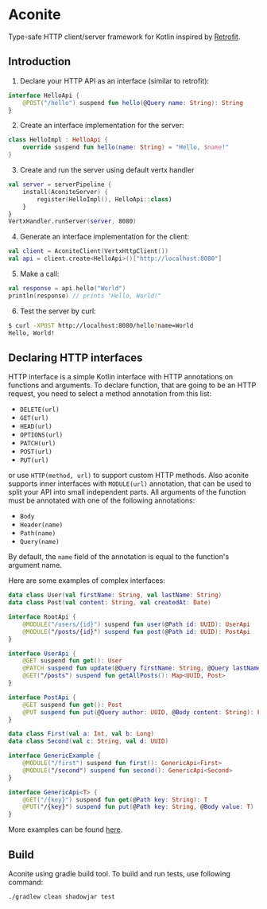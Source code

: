 Aconite
=======

Type-safe HTTP client/server framework for Kotlin inspired by [Retrofit](http://square.github.io/retrofit/).

Introduction
------------

1) Declare your HTTP API as an interface (similar to retrofit):

```kotlin
interface HelloApi {
    @POST("/hello") suspend fun hello(@Query name: String): String
}
```

2) Create an interface implementation for the server:

```kotlin
class HelloImpl : HelloApi {
    override suspend fun hello(name: String) = "Hello, $name!"
}
```

3) Create and run the server using default vertx handler

```kotlin
val server = serverPipeline {
    install(AconiteServer) {
        register(HelloImpl(), HelloApi::class)
    }
}
VertxHandler.runServer(server, 8080)
```

4) Generate an interface implementation for the client:

```kotlin
val client = AconiteClient(VertxHttpClient())
val api = client.create<HelloApi>()["http://localhost:8080"]
```

5) Make a call:

```kotlin
val response = api.hello("World")
println(response) // prints "Hello, World!"
```

6) Test the server by curl:

```bash
$ curl -XPOST http://localhost:8080/hello?name=World
Hello, World!
```

Declaring HTTP interfaces
--------------------

HTTP interface is a simple Kotlin interface with HTTP annotations on functions and arguments. To declare function, that are going to be an HTTP request, you need to select a method annotation from this list:

- `DELETE(url)`
- `GET(url)`
- `HEAD(url)`
- `OPTIONS(url)`
- `PATCH(url)`
- `POST(url)`
- `PUT(url)`

or use `HTTP(method, url)` to support custom HTTP methods. Also aconite supports inner interfaces with `MODULE(url)` annotation, that can be used to split your API into small independent parts. All arguments of the function must be annotated with one of the following annotations:

- `Body`
- `Header(name)`
- `Path(name)`
- `Query(name)`

By default, the `name` field of the annotation is equal to the function's argument name.

Here are some examples of complex interfaces:

```kotlin
data class User(val firstName: String, val lastName: String)
data class Post(val content: String, val createdAt: Date)

interface RootApi {
    @MODULE("/users/{id}") suspend fun user(@Path id: UUID): UserApi
    @MODULE("/posts/{id}") suspend fun post(@Path id: UUID): PostApi
}

interface UserApi {
    @GET suspend fun get(): User
    @PATCH suspend fun update(@Query firstName: String, @Query lastName: String)
    @GET("/posts") suspend fun getAllPosts(): Map<UUID, Post>
}

interface PostApi {
    @GET suspend fun get(): Post
    @PUT suspend fun put(@Query author: UUID, @Body content: String): Post
}

data class First(val a: Int, val b: Long)
data class Second(val c: String, val d: UUID)

interface GenericExample {
    @MODULE("/first") suspend fun first(): GenericApi<First>
    @MODULE("/second") suspend fun second(): GenericApi<Second>
}

interface GenericApi<T> {
    @GET("/{key}") suspend fun get(@Path key: String): T
    @PUT("/{key}") suspend fun put(@Path key: String, @Body value: T)
}
```

More examples can be found [here](/examples/src/io/aconite/examples).

Build
-----

Aconite using gradle build tool. To build and run tests, use following command:

```bash
./gradlew clean shadowjar test
```
